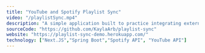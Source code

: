 ```yaml
---
title: "YouTube and Spotify Playlist Sync"
video: "/playlistSync.mp4"
description: "A simple application built to practice integrating external APIs. Users are first prompted to authorize their Spotify account, then they can create or delete their spotify playlists and add songs from a YouTube playlist to one of their Spotify playlists."
sourceCode: "https://github.com/KaylaArb/playlist-sync"
website: "https://playlist-sync-demo.herokuapp.com/"
technology: ["Next.JS","Spring Boot","Spotify API", "YouTube API"]
---
```

